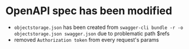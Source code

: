# OpenAPI spec has been modified

- `objectstorage.json` has been created from `swagger-cli bundle -r -o objectstorage.json swagger.json` due to problematic path $refs
- removed `Authorization token` from every request's params
